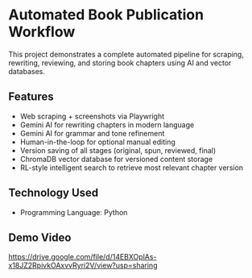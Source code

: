 # Automated Book Publication Workflow

This project demonstrates a complete automated pipeline for scraping, rewriting, reviewing, and storing book chapters using AI and vector databases.

## Features

- Web scraping + screenshots via Playwright
- Gemini AI for rewriting chapters in modern language
- Gemini AI for grammar and tone refinement
- Human-in-the-loop for optional manual editing
- Version saving of all stages (original, spun, reviewed, final)
- ChromaDB vector database for versioned content storage
- RL-style intelligent search to retrieve most relevant chapter version

## Technology Used

- Programming Language: Python


## Demo Video

https://drive.google.com/file/d/14EBXOplAs-x18JZ2RpivkOAxvvRyri2V/view?usp=sharing
